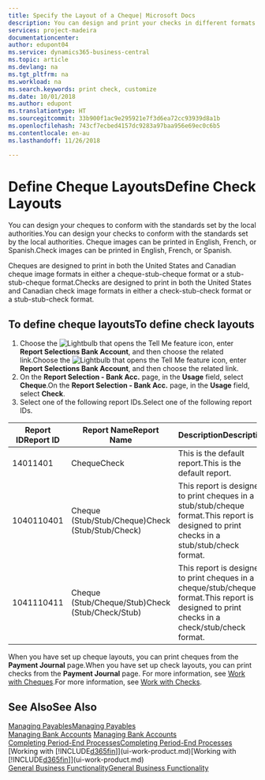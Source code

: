 ```yaml
---
title: Specify the Layout of a Cheque| Microsoft Docs
description: You can design and print your checks in different formats to conform with standards.
services: project-madeira
documentationcenter: 
author: edupont04
ms.service: dynamics365-business-central
ms.topic: article
ms.devlang: na
ms.tgt_pltfrm: na
ms.workload: na
ms.search.keywords: print check, customize
ms.date: 10/01/2018
ms.author: edupont
ms.translationtype: HT
ms.sourcegitcommit: 33b900f1ac9e295921e7f3d6ea72cc93939d8a1b
ms.openlocfilehash: 743cf7ecbed4157dc9283a97baa956e69ec0c6b5
ms.contentlocale: en-au
ms.lasthandoff: 11/26/2018

---
```

# <a name="define-check-layouts"></a><span data-ttu-id="146b0-103">Define Cheque Layouts</span><span class="sxs-lookup"><span data-stu-id="146b0-103">Define Check Layouts</span></span>
<span data-ttu-id="146b0-104">You can design your cheques to conform with the standards set by the local authorities.</span><span class="sxs-lookup"><span data-stu-id="146b0-104">You can design your checks to conform with the standards set by the local authorities.</span></span> <span data-ttu-id="146b0-105">Cheque images can be printed in English, French, or Spanish.</span><span class="sxs-lookup"><span data-stu-id="146b0-105">Check images can be printed in English, French, or Spanish.</span></span>

<span data-ttu-id="146b0-106">Cheques are designed to print in both the United States and Canadian cheque image formats in either a cheque-stub-cheque format or a stub-stub-cheque format.</span><span class="sxs-lookup"><span data-stu-id="146b0-106">Checks are designed to print in both the United States and Canadian check image formats in either a check-stub-check format or a stub-stub-check format.</span></span>

## <a name="to-define-check-layouts"></a><span data-ttu-id="146b0-107">To define cheque layouts</span><span class="sxs-lookup"><span data-stu-id="146b0-107">To define check layouts</span></span>
1. <span data-ttu-id="146b0-108">Choose the ![Lightbulb that opens the Tell Me feature](media/ui-search/search_small.png "Tell me what you want to do") icon, enter **Report Selections Bank Account**, and then choose the related link.</span><span class="sxs-lookup"><span data-stu-id="146b0-108">Choose the ![Lightbulb that opens the Tell Me feature](media/ui-search/search_small.png "Tell me what you want to do") icon, enter **Report Selections Bank Account**, and then choose the related link.</span></span>
2. <span data-ttu-id="146b0-109">On the **Report Selection - Bank Acc.** page, in the **Usage** field, select **Cheque**.</span><span class="sxs-lookup"><span data-stu-id="146b0-109">On the **Report Selection - Bank Acc.** page, in the **Usage** field, select **Check**.</span></span>
3. <span data-ttu-id="146b0-110">Select one of the following report IDs.</span><span class="sxs-lookup"><span data-stu-id="146b0-110">Select one of the following report IDs.</span></span>

| <span data-ttu-id="146b0-111">Report ID</span><span class="sxs-lookup"><span data-stu-id="146b0-111">Report ID</span></span> | <span data-ttu-id="146b0-112">Report Name</span><span class="sxs-lookup"><span data-stu-id="146b0-112">Report Name</span></span> | <span data-ttu-id="146b0-113">Description</span><span class="sxs-lookup"><span data-stu-id="146b0-113">Description</span></span> |
| --- | --- | --- |
| <span data-ttu-id="146b0-114">1401</span><span class="sxs-lookup"><span data-stu-id="146b0-114">1401</span></span> |<span data-ttu-id="146b0-115">Cheque</span><span class="sxs-lookup"><span data-stu-id="146b0-115">Check</span></span> |<span data-ttu-id="146b0-116">This is the default report.</span><span class="sxs-lookup"><span data-stu-id="146b0-116">This is the default report.</span></span> |
| <span data-ttu-id="146b0-117">10401</span><span class="sxs-lookup"><span data-stu-id="146b0-117">10401</span></span> |<span data-ttu-id="146b0-118">Cheque (Stub/Stub/Cheque)</span><span class="sxs-lookup"><span data-stu-id="146b0-118">Check (Stub/Stub/Check)</span></span> |<span data-ttu-id="146b0-119">This report is designed to print cheques in a stub/stub/cheque format.</span><span class="sxs-lookup"><span data-stu-id="146b0-119">This report is designed to print checks in a stub/stub/check format.</span></span> |
| <span data-ttu-id="146b0-120">10411</span><span class="sxs-lookup"><span data-stu-id="146b0-120">10411</span></span> |<span data-ttu-id="146b0-121">Cheque (Stub/Cheque/Stub)</span><span class="sxs-lookup"><span data-stu-id="146b0-121">Check (Stub/Check/Stub)</span></span> |<span data-ttu-id="146b0-122">This report is designed to print cheques in a cheque/stub/cheque format.</span><span class="sxs-lookup"><span data-stu-id="146b0-122">This report is designed to print checks in a check/stub/check format.</span></span> |

<span data-ttu-id="146b0-123">When you have set up cheque layouts, you can print cheques from the **Payment Journal** page.</span><span class="sxs-lookup"><span data-stu-id="146b0-123">When you have set up check layouts, you can print checks from the **Payment Journal** page.</span></span> <span data-ttu-id="146b0-124">For more information, see [Work with Cheques](payables-how-work-checks.md).</span><span class="sxs-lookup"><span data-stu-id="146b0-124">For more information, see [Work with Checks](payables-how-work-checks.md).</span></span>

## <a name="see-also"></a><span data-ttu-id="146b0-125">See Also</span><span class="sxs-lookup"><span data-stu-id="146b0-125">See Also</span></span>
[<span data-ttu-id="146b0-126">Managing Payables</span><span class="sxs-lookup"><span data-stu-id="146b0-126">Managing Payables</span></span>](payables-manage-payables.md)  
<span data-ttu-id="146b0-127">[Managing Bank Accounts](bank-manage-bank-accounts.md) </span><span class="sxs-lookup"><span data-stu-id="146b0-127">[Managing Bank Accounts](bank-manage-bank-accounts.md) </span></span>  
[<span data-ttu-id="146b0-128">Completing Period-End Processes</span><span class="sxs-lookup"><span data-stu-id="146b0-128">Completing Period-End Processes</span></span>](year-how-complete-period-end-processes.md)  
<span data-ttu-id="146b0-129">[Working with [!INCLUDE[d365fin](includes/d365fin_md.md)]](ui-work-product.md)</span><span class="sxs-lookup"><span data-stu-id="146b0-129">[Working with [!INCLUDE[d365fin](includes/d365fin_md.md)]](ui-work-product.md)</span></span>  
[<span data-ttu-id="146b0-130">General Business Functionality</span><span class="sxs-lookup"><span data-stu-id="146b0-130">General Business Functionality</span></span>](ui-across-business-areas.md)

